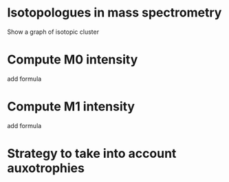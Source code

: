 # Isotopologues in mass spectrometry

Show a graph of isotopic cluster


# Compute M0 intensity

add formula

# Compute M1 intensity

add formula

# Strategy to take into account auxotrophies
